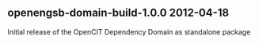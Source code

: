 openengsb-domain-build-1.0.0 2012-04-18
---------------------------------------------------------------------

Initial release of the OpenCIT Dependency Domain as standalone package
